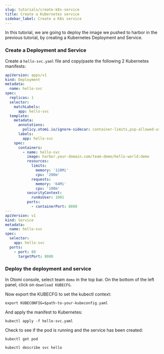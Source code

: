 ```yaml
---
slug: tutorials/create-k8s-service
title: Create a Kubernetes service
sidebar_label: Create a K8s service
---
```


In this tutorial, we are going to deploy the image we pushed to harbor in the previous tutorial, by creating a Kubernetes Deployment and Service.

### Create a Deployment and Service

Create a `hello-svc.yaml` file and copy/paste the following 2 Kubernetes manifests:

```yaml
apiVersion: apps/v1
kind: Deployment
metadata:
  name: hello-svc
spec:
  replicas: 1
  selector:
    matchLabels:
      app: hello-svc
  template:
    metadata:
      annotations:
        policy.otomi.io/ignore-sidecar: container-limits,psp-allowed-users
      labels:
        app: hello-svc
    spec:
      containers:
        - name: hello-svc
          image: harbor.your-domain.com/team-demo/hello-world:demo
          resources:
            limits:
              memory: '128Mi'
              cpu: '200m'
            requests:
              memory: '64Mi'
              cpu: '100m'
          securityContext:
            runAsUser: 1001
          ports:
            - containerPort: 8080
---
apiVersion: v1
kind: Service
metadata:
  name: hello-svc
spec:
  selector:
    app: hello-svc
  ports:
    - port: 80
      targetPort: 8080
```

### Deploy the deployment and service

In Otomi console, select team `demo` in the top bar. On the bottom of the left panel, click on `download KUBECFG`.

Now export the KUBECFG to set the kubectl context:

```
export KUBECONFIG=$path-to-your-kubeconfig.yaml
```

And apply the manifest to Kubernetes:

```
kubectl apply -f hello-svc.yaml
```

Check to see if the pod is running and the service has been created:

```
kubectl get pod
```

```
kubectl describe svc hello
```
